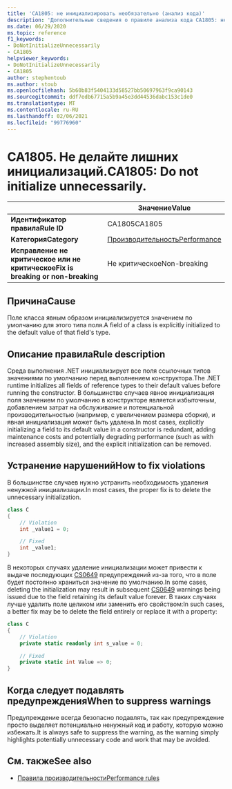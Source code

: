 ```yaml
---
title: 'CA1805: не инициализировать необязательно (анализ кода)'
description: 'Дополнительные сведения о правиле анализа кода CA1805: не инициализировать необязательно'
ms.date: 06/29/2020
ms.topic: reference
f1_keywords:
- DoNotInitializeUnnecessarily
- CA1805
helpviewer_keywords:
- DoNotInitializeUnnecessarily
- CA1805
author: stephentoub
ms.author: stoub
ms.openlocfilehash: 5b60b83f5404133d58527bb50697963f9ca90143
ms.sourcegitcommit: ddf7edb67715a5b9a45e3dd44536dabc153c1de0
ms.translationtype: MT
ms.contentlocale: ru-RU
ms.lasthandoff: 02/06/2021
ms.locfileid: "99776960"
---
```

# <a name="ca1805-do-not-initialize-unnecessarily"></a><span data-ttu-id="cb01b-103">CA1805. Не делайте лишних инициализаций.</span><span class="sxs-lookup"><span data-stu-id="cb01b-103">CA1805: Do not initialize unnecessarily.</span></span>

| | <span data-ttu-id="cb01b-104">Значение</span><span class="sxs-lookup"><span data-stu-id="cb01b-104">Value</span></span> |
|-|-|
| <span data-ttu-id="cb01b-105">**Идентификатор правила**</span><span class="sxs-lookup"><span data-stu-id="cb01b-105">**Rule ID**</span></span> |<span data-ttu-id="cb01b-106">CA1805</span><span class="sxs-lookup"><span data-stu-id="cb01b-106">CA1805</span></span>|
| <span data-ttu-id="cb01b-107">**Категория**</span><span class="sxs-lookup"><span data-stu-id="cb01b-107">**Category**</span></span> |[<span data-ttu-id="cb01b-108">Производительность</span><span class="sxs-lookup"><span data-stu-id="cb01b-108">Performance</span></span>](performance-warnings.md)|
| <span data-ttu-id="cb01b-109">**Исправление не критическое или не критическое**</span><span class="sxs-lookup"><span data-stu-id="cb01b-109">**Fix is breaking or non-breaking**</span></span> |<span data-ttu-id="cb01b-110">Не критическое</span><span class="sxs-lookup"><span data-stu-id="cb01b-110">Non-breaking</span></span>|

## <a name="cause"></a><span data-ttu-id="cb01b-111">Причина</span><span class="sxs-lookup"><span data-stu-id="cb01b-111">Cause</span></span>

<span data-ttu-id="cb01b-112">Поле класса явным образом инициализируется значением по умолчанию для этого типа поля.</span><span class="sxs-lookup"><span data-stu-id="cb01b-112">A field of a class is explicitly initialized to the default value of that field's type.</span></span>

## <a name="rule-description"></a><span data-ttu-id="cb01b-113">Описание правила</span><span class="sxs-lookup"><span data-stu-id="cb01b-113">Rule description</span></span>

<span data-ttu-id="cb01b-114">Среда выполнения .NET инициализирует все поля ссылочных типов значениями по умолчанию перед выполнением конструктора.</span><span class="sxs-lookup"><span data-stu-id="cb01b-114">The .NET runtime initializes all fields of reference types to their default values before running the constructor.</span></span> <span data-ttu-id="cb01b-115">В большинстве случаев явное инициализация поля значением по умолчанию в конструкторе является избыточным, добавлением затрат на обслуживание и потенциальной производительностью (например, с увеличением размера сборки), и явная инициализация может быть удалена.</span><span class="sxs-lookup"><span data-stu-id="cb01b-115">In most cases, explicitly initializing a field to its default value in a constructor is redundant, adding maintenance costs and potentially degrading performance (such as with increased assembly size), and the explicit initialization can be removed.</span></span>

## <a name="how-to-fix-violations"></a><span data-ttu-id="cb01b-116">Устранение нарушений</span><span class="sxs-lookup"><span data-stu-id="cb01b-116">How to fix violations</span></span>

<span data-ttu-id="cb01b-117">В большинстве случаев нужно устранить необходимость удаления ненужной инициализации.</span><span class="sxs-lookup"><span data-stu-id="cb01b-117">In most cases, the proper fix is to delete the unnecessary initialization.</span></span>

```csharp
class C
{
    // Violation
    int _value1 = 0;

    // Fixed
    int _value1;
}
```

<span data-ttu-id="cb01b-118">В некоторых случаях удаление инициализации может привести к выдаче последующих [CS0649](../../../csharp/misc/cs0649.md) предупреждений из-за того, что в поле будет постоянно храниться значение по умолчанию.</span><span class="sxs-lookup"><span data-stu-id="cb01b-118">In some cases, deleting the initialization may result in subsequent [CS0649](../../../csharp/misc/cs0649.md) warnings being issued due to the field retaining its default value forever.</span></span>  <span data-ttu-id="cb01b-119">В таких случаях лучше удалить поле целиком или заменить его свойством:</span><span class="sxs-lookup"><span data-stu-id="cb01b-119">In such cases, a better fix may be to delete the field entirely or replace it with a property:</span></span>

```csharp
class C
{
    // Violation
    private static readonly int s_value = 0;

    // Fixed
    private static int Value => 0;
}
```

## <a name="when-to-suppress-warnings"></a><span data-ttu-id="cb01b-120">Когда следует подавлять предупреждения</span><span class="sxs-lookup"><span data-stu-id="cb01b-120">When to suppress warnings</span></span>

<span data-ttu-id="cb01b-121">Предупреждение всегда безопасно подавлять, так как предупреждение просто выделяет потенциально ненужный код и работу, которую можно избежать.</span><span class="sxs-lookup"><span data-stu-id="cb01b-121">It is always safe to suppress the warning, as the warning simply highlights potentially unnecessary code and work that may be avoided.</span></span>

## <a name="see-also"></a><span data-ttu-id="cb01b-122">См. также</span><span class="sxs-lookup"><span data-stu-id="cb01b-122">See also</span></span>

- [<span data-ttu-id="cb01b-123">Правила производительности</span><span class="sxs-lookup"><span data-stu-id="cb01b-123">Performance rules</span></span>](performance-warnings.md)
